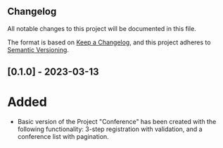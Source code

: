 ## Changelog 

All notable changes to this project will be documented in this file.

The format is based on [Keep a Changelog](https://keepachangelog.com/en/1.0.0/),
and this project adheres to [Semantic Versioning](https://semver.org/spec/v2.0.0.html).

## [0.1.0] - 2023-03-13

# Added 
- Basic version of the Project "Conference" has been created with the following functionality: 3-step registration with validation, and a conference list with pagination. 